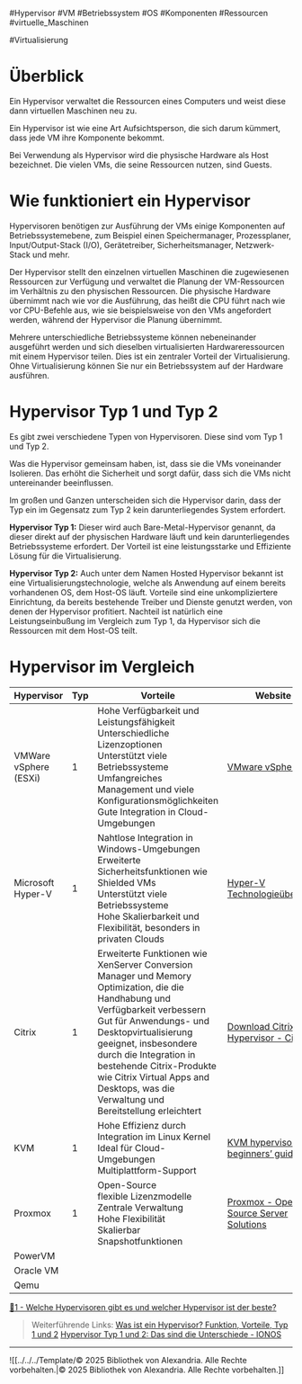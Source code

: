 #Hypervisor #VM #Betriebssystem #OS #Komponenten #Ressourcen #virtuelle_Maschinen 

#Virtualisierung
# Überblick 
Ein Hypervisor verwaltet die Ressourcen eines Computers und weist diese dann virtuellen Maschinen neu zu.

Ein Hypervisor ist wie eine Art Aufsichtsperson, die sich darum kümmert, dass jede VM ihre Komponente bekommt. 

Bei Verwendung als Hypervisor wird die physische Hardware als Host bezeichnet. Die vielen VMs, die seine Ressourcen nutzen, sind Guests.

# Wie funktioniert ein Hypervisor
Hypervisoren benötigen zur Ausführung der VMs einige Komponenten auf Betriebssystemebene, zum Beispiel einen Speichermanager, Prozessplaner, Input/Output-Stack (I/O), Gerätetreiber, Sicherheitsmanager, Netzwerk-Stack und mehr.

Der Hypervisor stellt den einzelnen virtuellen Maschinen die zugewiesenen Ressourcen zur Verfügung und verwaltet die Planung der VM-Ressourcen im Verhältnis zu den physischen Ressourcen. Die physische Hardware übernimmt nach wie vor die Ausführung, das heißt die CPU führt nach wie vor CPU-Befehle aus, wie sie beispielsweise von den VMs angefordert werden, während der Hypervisor die Planung übernimmt.

Mehrere unterschiedliche Betriebssysteme können nebeneinander ausgeführt werden und sich dieselben virtualisierten Hardwareressourcen mit einem Hypervisor teilen. Dies ist ein zentraler Vorteil der Virtualisierung. Ohne Virtualisierung können Sie nur ein Betriebssystem auf der Hardware ausführen.

# Hypervisor Typ 1 und Typ 2
Es gibt zwei verschiedene Typen von Hypervisoren. Diese sind vom Typ 1 und Typ 2.

Was die Hypervisor gemeinsam haben, ist, dass sie die VMs voneinander Isolieren. Das erhöht die Sicherheit und sorgt dafür, dass sich die VMs nicht untereinander beeinflussen. 

Im großen und Ganzen unterscheiden sich die Hypervisor darin, dass der Typ ein im Gegensatz zum Typ 2 kein darunterliegendes System erfordert. 

**Hypervisor Typ 1:** Dieser wird auch Bare-Metal-Hypervisor genannt, da dieser direkt auf der physischen Hardware läuft und kein darunterliegendes Betriebssysteme erfordert. Der Vorteil ist eine leistungsstarke und Effiziente Lösung für die Virtualisierung.

**Hypervisor Typ 2:** Auch unter dem Namen Hosted Hypervisor bekannt ist eine Virtualisierungstechnologie, welche als Anwendung auf einem bereits vorhandenen OS, dem Host-OS läuft. Vorteile sind eine unkompliziertere Einrichtung, da bereits bestehende Treiber und Dienste genutzt werden, von denen der Hypervisor profitiert. Nachteil ist natürlich eine Leistungseinbußung im Vergleich zum Typ 1, da Hypervisor sich die Ressourcen mit dem Host-OS teilt. 

# Hypervisor im Vergleich 
| Hypervisor            | Typ | Vorteile                                                                                                                                                                                                                                                                                                                                             | Website                                                                                                                         |
| --------------------- | --- | ---------------------------------------------------------------------------------------------------------------------------------------------------------------------------------------------------------------------------------------------------------------------------------------------------------------------------------------------------- | ------------------------------------------------------------------------------------------------------------------------------- |
| VMWare vSphere (ESXi) | 1   | Hohe Verfügbarkeit und Leistungsfähigkeit<br>Unterschiedliche Lizenzoptionen<br>Unterstützt viele Betriebssysteme<br>Umfangreiches Management und viele Konfigurationsmöglichkeiten<br>Gute Integration in Cloud-Umgebungen                                                                                                                          | [VMware vSphere](https://www.vmware.com/products/cloud-infrastructure/vsphere?pubDate=20250802)                                 |
| Microsoft Hyper-V     | 1   | Nahtlose Integration in Windows-Umgebungen<br>Erweiterte Sicherheitsfunktionen wie Shielded VMs<br>Unterstützt viele Betriebssysteme<br>Hohe Skalierbarkeit und Flexibilität, besonders in privaten Clouds                                                                                                                                           | [Hyper-V Technologieübersicht](https://learn.microsoft.com/de-de/windows-server/virtualization/hyper-v/overview?pivots=windows) |
| Citrix                | 1   | Erweiterte Funktionen wie XenServer Conversion Manager und Memory Optimization, die die Handhabung und Verfügbarkeit verbessern<br>Gut für Anwendungs- und Desktopvirtualisierung geeignet, insbesondere durch die Integration in bestehende Citrix-Produkte wie Citrix Virtual Apps and Desktops, was die Verwaltung und Bereitstellung erleichtert | [Download Citrix Hypervisor - Citrix](https://www.citrix.com/downloads/citrix-hypervisor/)                                      |
| KVM                   | 1   | Hohe Effizienz durch Integration im Linux Kernel<br>Ideal für Cloud-Umgebungen<br>Multiplattform-Support                                                                                                                                                                                                                                             | [KVM hypervisor: a beginners’ guide](https://ubuntu.com/blog/kvm-hyphervisor)                                                   |
| Proxmox               | 1   | Open-Source<br>flexible Lizenzmodelle<br>Zentrale Verwaltung<br>Hohe Flexibilität<br>Skalierbar<br>Snapshotfunktionen                                                                                                                                                                                                                                | [Proxmox - Open-Source Server Solutions](https://www.proxmox.com/de/)                                                           |
| PowerVM               |     |                                                                                                                                                                                                                                                                                                                                                      |                                                                                                                                 |
| Oracle VM             |     |                                                                                                                                                                                                                                                                                                                                                      |                                                                                                                                 |
| Qemu                      |     |                                                                                                                                                                                                                                                                                                                                                      |                                                                                                                                 |

[💬1 - Welche Hypervisoren gibt es und welcher Hypervisor ist der beste?](https://serverhero.de/wissen/vergleich-hypervisor-vmware-hyper-v)

> Weiterführende Links:
> [Was ist ein Hypervisor? Funktion, Vorteile, Typ 1 und 2](https://www.redhat.com/de/topics/virtualization/what-is-a-hypervisor)
> [Hypervisor Typ 1 und 2: Das sind die Unterschiede - IONOS](https://www.ionos.de/digitalguide/server/knowhow/hypervisor-typ-1-vs-2/)

---

![[../../../Template/© 2025 Bibliothek von Alexandria. Alle Rechte vorbehalten.|© 2025 Bibliothek von Alexandria. Alle Rechte vorbehalten.]]